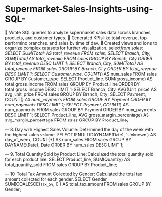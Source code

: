 # Supermarket-Sales-Insights-using-SQL-
 Wrote SQL queries to analyze supermarket sales data across branches, products, and customer types.   Generated KPIs like total revenue, top-performing branches, and sales by time of day.   Created views and joins to organize complex datasets for further visualization. 
select*from sales;
SELECT SUM(Total) AS total_revenue
FROM sales;
SELECT Branch, City, SUM(Total) AS total_revenue
FROM sales
GROUP BY Branch, City
ORDER BY total_revenue DESC
LIMIT 1;
SELECT Branch, City, SUM(Total) AS total_revenue
FROM sales
GROUP BY Branch, City
ORDER BY total_revenue DESC
LIMIT 1;
SELECT Customer_type, COUNT(*) AS num_sales
FROM sales
GROUP BY Customer_type;
SELECT Product_line, SUM(gross_income) AS total_gross_income
FROM sales
GROUP BY Product_line
ORDER BY total_gross_income DESC
LIMIT 1;
SELECT Branch, City, AVG(Unit_price) AS avg_unit_price
FROM sales
GROUP BY Branch, City;
SELECT Payment, COUNT(*) AS num_payments
FROM sales
GROUP BY Payment
ORDER BY num_payments DESC
LIMIT 1;
SELECT Payment, COUNT(*) AS num_payments
FROM sales
GROUP BY Payment
ORDER BY num_payments DESC
LIMIT 1;
SELECT Product_line, AVG(gross_margin_percentage) AS avg_margin_percentage
FROM sales
GROUP BY Product_line;

-- 8. Day with Highest Sales Volume: Determined the day of the week with the highest sales volume.
SELECT IFNULL(DAYNAME(Date), 'Unknown') AS day_of_week, COUNT(*) AS num_sales
FROM sales
GROUP BY DAYNAME(Date), Date
ORDER BY num_sales DESC
LIMIT 1;

-- 9. Total Quantity Sold by Product Line: Calculated the total quantity sold for each product line.
SELECT Product_line, SUM(Quantity) AS total_quantity_sold
FROM sales
GROUP BY Product_line;

-- 10. Total Tax Amount Collected by Gender: Calculated the total tax amount collected for each gender.
SELECT Gender, SUM(COALESCE(`Tax_5%`, 0)) AS total_tax_amount
FROM sales
GROUP BY Gender;
